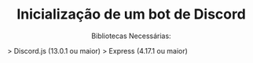 <h1 align="center">Inicialização de um bot de Discord</h1>

<p align="center">Bibliotecas Necessárias:</p>
> Discord.js (13.0.1 ou maior)
> Express (4.17.1 ou maior)
